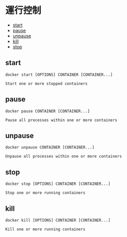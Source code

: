 # 運行控制
    
- [start](#start)
- [pause](#pause)
- [unpause](#unpause)
- [kill](#kill)
- [stop](#stop)

## start

```
docker start [OPTIONS] CONTAINER [CONTAINER...]

Start one or more stopped containers
```

## pause

```
docker pause CONTAINER [CONTAINER...]

Pause all processes within one or more containers
```

## unpause

```
docker unpause CONTAINER [CONTAINER...]

Unpause all processes within one or more containers
```

## stop

```
docker stop [OPTIONS] CONTAINER [CONTAINER...]

Stop one or more running containers
```

## kill

```
docker kill [OPTIONS] CONTAINER [CONTAINER...]

Kill one or more running containers
```